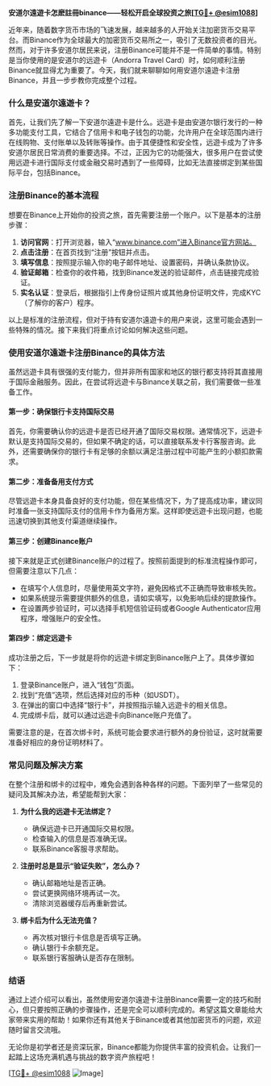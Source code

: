 **安道尔遠遊卡怎麽註冊binance——轻松开启全球投资之旅[[TG💪+ @esim1088](https://t.me/s/esim1088)]**

近年来，随着数字货币市场的飞速发展，越来越多的人开始关注加密货币交易平台。而Binance作为全球最大的加密货币交易所之一，吸引了无数投资者的目光。然而，对于许多安道尔居民来说，注册Binance可能并不是一件简单的事情。特别是当你使用的是安道尔的远遊卡（Andorra Travel Card）时，如何顺利注册Binance就显得尤为重要了。今天，我们就来聊聊如何用安道尔遠遊卡注册Binance，并且一步步教你完成整个过程。

### 什么是安道尔遠遊卡？

首先，让我们先了解一下安道尔遠遊卡是什么。远遊卡是由安道尔银行发行的一种多功能支付工具，它结合了信用卡和电子钱包的功能，允许用户在全球范围内进行在线购物、支付账单以及转账等操作。由于其便捷性和安全性，远遊卡成为了许多安道尔居民日常消费的重要选择。不过，正因为它的功能强大，很多用户在尝试使用远遊卡进行国际支付或金融交易时遇到了一些障碍，比如无法直接绑定到某些国际平台，包括Binance。

### 注册Binance的基本流程

想要在Binance上开始你的投资之旅，首先需要注册一个账户。以下是基本的注册步骤：

1. **访问官网**：打开浏览器，输入“www.binance.com”进入Binance官方网站。
2. **点击注册**：在首页找到“注册”按钮并点击。
3. **填写信息**：按照提示输入你的电子邮件地址、设置密码，并确认条款协议。
4. **验证邮箱**：检查你的收件箱，找到Binance发送的验证邮件，点击链接完成验证。
5. **实名认证**：登录后，根据指引上传身份证照片或其他身份证明文件，完成KYC（了解你的客户）程序。

以上是标准的注册流程，但对于持有安道尔遠遊卡的用户来说，这里可能会遇到一些特殊的情况。接下来我们将重点讨论如何解决这些问题。

### 使用安道尔遠遊卡注册Binance的具体方法

虽然远遊卡具有很强的支付能力，但并非所有国家和地区的银行都支持将其直接用于国际金融服务。因此，在尝试将远遊卡与Binance关联之前，我们需要做一些准备工作。

#### 第一步：确保银行卡支持国际交易

首先，你需要确认你的远遊卡是否已经开通了国际交易权限。通常情况下，远遊卡默认是支持国际交易的，但如果不确定的话，可以直接联系发卡行客服咨询。此外，还需要确保你的银行卡有足够的余额以满足注册过程中可能产生的小额扣款需求。

#### 第二步：准备备用支付方式

尽管远遊卡本身具备良好的支付功能，但在某些情况下，为了提高成功率，建议同时准备一张支持国际支付的信用卡作为备用方案。这样即使远遊卡出现问题，也能迅速切换到其他支付渠道继续操作。

#### 第三步：创建Binance账户

接下来就是正式创建Binance账户的过程了。按照前面提到的标准流程操作即可，但需要注意以下几点：

- 在填写个人信息时，尽量使用英文字符，避免因格式不正确而导致审核失败。
- 如果系统提示需要提供额外的信息，请如实填写，以免影响后续的提款操作。
- 在设置两步验证时，可以选择手机短信验证码或者Google Authenticator应用程序，增强账户的安全性。

#### 第四步：绑定远遊卡

成功注册之后，下一步就是将你的远遊卡绑定到Binance账户上了。具体步骤如下：

1. 登录Binance账户，进入“钱包”页面。
2. 找到“充值”选项，然后选择对应的币种（如USDT）。
3. 在弹出的窗口中选择“银行卡”，并按照指示输入远遊卡的相关信息。
4. 完成绑卡后，就可以通过远遊卡向Binance账户充值了。

需要注意的是，在首次绑卡时，系统可能会要求进行额外的身份验证，这时就需要准备好相应的身份证明材料了。

### 常见问题及解决方案

在整个注册和绑卡的过程中，难免会遇到各种各样的问题。下面列举了一些常见的疑问及其解决办法，希望能帮到大家：

1. **为什么我的远遊卡无法绑定？**
   - 确保远遊卡已开通国际交易权限。
   - 检查输入的信息是否准确无误。
   - 联系Binance客服寻求帮助。

2. **注册时总是显示“验证失败”，怎么办？**
   - 确认邮箱地址是否正确。
   - 尝试更换网络环境再试一次。
   - 清除浏览器缓存后再重新尝试。

3. **绑卡后为什么无法充值？**
   - 再次核对银行卡信息是否填写正确。
   - 确认银行卡余额充足。
   - 联系银行客服确认是否存在限制。

### 结语

通过上述介绍可以看出，虽然使用安道尔遠遊卡注册Binance需要一定的技巧和耐心，但只要按照正确的步骤操作，还是完全可以顺利完成的。希望这篇文章能给大家带来实用的帮助！如果你还有其他关于Binance或者其他加密货币的问题，欢迎随时留言交流哦。

无论你是初学者还是资深玩家，Binance都能为你提供丰富的投资机会。让我们一起踏上这场充满机遇与挑战的数字资产旅程吧！

[[TG💪+ @esim1088](https://t.me/s/esim1088) ![Image](https://i.postimg.cc/4NQfJmqS/Snipaste-2025-05-13-00-14-12.png)]